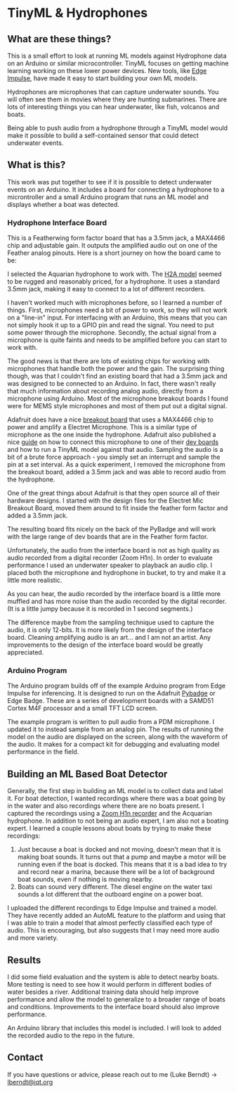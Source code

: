 # TinyML & Hydrophones

## What are these things?

This is a small effort to look at running ML models against Hydrophone data on an Arduino or similar microcontroller. TinyML focuses on getting machine learning working on these lower power devices. New tools, like [Edge Impulse](https://www.edgeimpulse.com), have made it easy to start building your own ML models. 

Hydrophones are microphones that can capture underwater sounds. You will often see them in movies where they are hunting submarines. There are lots of interesting things you can hear underwater, like fish, volcanos and boats. 

Being able to push audio from a hydrophone through a TinyML model would make it possible to build a self-contained sensor that could detect underwater events.

## What is this?

This work was put together to see if it is possible to detect underwater events on an Arduino. It includes a board for connecting a hydrophone to a microntroller and a small Arduino program that runs an ML model and displays whether a boat was detected.

### Hydrophone Interface Board

This is a Featherwing form factor board that has a 3.5mm jack, a MAX4466 chip and adjustable gain. It outputs the amplified audio out on one of the Feather analog pinouts. Here is a short journey on how the board came to be:

I selected the Aquarian hydrophone to work with. The [H2A model](https://www.aquarianaudio.com/h2a-hydrophone.html) seemed to be rugged and reasonably priced, for a hydrophone. It uses a standard 3.5mm jack, making it easy to connect to a lot of different recorders. 

I haven't worked much with microphones before, so I learned a number of things. First, microphones need a bit of power to work, so they will not work on a "line-in" input. For interfacing with an Arduino, this means that you can not simply hook it up to a GPIO pin and read the signal. You need to put some power through the microphone. Secondly, the actual signal from a microphone is quite faints and needs to be amplified before you can start to work with. 

The good news is that there are lots of existing chips for working with microphones that handle both the power and the gain. The surprising thing though, was that I couldn't find an existing board that had a 3.5mm jack and was designed to be connected to an Arduino. In fact, there wasn't really that much information about recording analog audio, directly from a microphone using Arduino. Most of the microphone breakout boards I found were for MEMS style microphones and most of them put out a digital signal. 

Adafruit does have a nice [breakout board](https://www.adafruit.com/product/1063) that uses a MAX4466 chip to power and amplify a Electret  Microphone. This is a similar type of microphone as the one inside the hydrophone. Adafruit also published a nice [guide](https://learn.adafruit.com/tensorflow-lite-for-edgebadge-kit-quickstart/assembly) on how to connect this microphone to one of their [dev boards](https://www.adafruit.com/product/4200) and how to run a TinyML model against that audio. Sampling the audio is a bit of a brute force approach - you simply set an interrupt and sample the pin at a set interval. As a quick experiment, I removed the microphone from the breakout board, added a 3.5mm jack and was able to record audio from the hydrophone.

One of the great things about Adafruit is that they open source all of their hardware designs. I started with the design files for the Electret Mic Breakout Board, moved them around to fit inside the feather form factor and added a 3.5mm jack.

The resulting board fits nicely on the back of the PyBadge and will work with the large range of dev boards that are in the Feather form factor.

Unfortunately, the audio from the interface board is not as high quality as audio recorded from a digital recorder (Zoom H1n). In order to evaluate performance I used an underwater speaker to playback an audio clip. I placed both the microphone and hydrophone in bucket, to try and make it a little more realistic. 

As you can hear, the audio recorded by the interface board is a little more muffled and has more noise than the audio recorded by the digital recorder. (It is a little jumpy because it is recorded in 1 second segments.)

The difference maybe from the sampling technique used to capture the audio, it is only 12-bits. It is more likely from the design of the interface board. Cleaning amplifying audio is an art... and I am not an artist. Any improvements to the design of the interface board would be greatly appreciated.

### Arduino Program

The Arduino program builds off of the example Arduino program from Edge Impulse for inferencing. It is designed to run on the Adafruit [Pybadge](https://www.adafruit.com/product/4200) or Edge Badge. These are a series of development boards with a SAMD51 Cortex M4F processor and a small TFT LCD screen. 

The example program is written to pull audio from a PDM microphone. I updated it to instead sample from an analog pin. The results of running the model on the audio are displayed on the screen, along with the waveform of the audio. It makes for a compact kit for debugging and evaluating model performance in the field.

## Building an ML Based Boat Detector

Generally, the first step in building an ML model is to collect data and label it. For boat detection, I wanted recordings where there was a boat going by in the water and also recordings where there are no boats present. I captured the recordings using a [Zoom H1n recorder](https://zoomcorp.com/en/us/handheld-recorders/handheld-recorders/h1n-handy-recorder/) and the Acquarian hydrophone. In addition to not being an audio expert, I am also not a boating expert. I learned a couple lessons about boats by trying to make these recordings:

1. Just because a boat is docked and not moving, doesn't mean that it is making boat sounds. It turns out that a pump and maybe a motor will be running even if the boat is docked. This means that it is a bad idea to try and record near a marina, because there will be a lot of background boat sounds, even if nothing is moving nearby.
1. Boats can sound very different. The diesel engine on the water taxi sounds a lot different that the outboard engine on a power boat.

I uploaded the different recordings to Edge Impulse and trained a model. They have recently added an AutoML feature to the platform and using that I was able to train a model that almost perfectly classified each type of audio. This is encouraging, but also suggests that I may need more audio and more variety.

## Results 
I did some field evaluation and the system is able to detect nearby boats. More testing is need to see how it would perform in different bodies of water besides a river. Additional training data should help improve performance and allow the model to generalize to a broader range of boats and conditions. Improvements to the interface board should also improve performance.

An Arduino library that includes this model is included. I will look to added the recorded audio to the repo in the future.

## Contact

If you have questions or advice, please reach out to me (Luke Berndt) -> lberndt@iqt.org